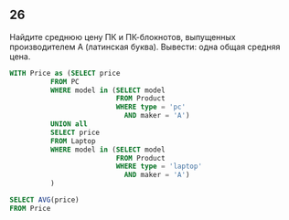## 26

Найдите среднюю цену ПК и ПК-блокнотов, выпущенных производителем A (латинская буква). Вывести: одна общая средняя цена.

```sql
WITH Price as (SELECT price
          FROM PC 
          WHERE model in (SELECT model
                          FROM Product
                          WHERE type = 'pc'
                            AND maker = 'A')                        
          UNION all
          SELECT price
          FROM Laptop
          WHERE model in (SELECT model
                          FROM Product
                          WHERE type = 'laptop'
                            AND maker = 'A')
          )

SELECT AVG(price)
FROM Price
```
